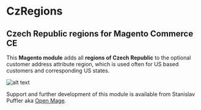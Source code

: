 # CzRegions
## Czech Republic regions for Magento Commerce CE

This **Magento module** adds all **regions of Czech Republic** to the optional customer address attribute region, which is used often for US based customers and corresponding US states.

![alt text](http://www.openmage.cz/github/images/CzRegions.png "Magento module CzRegions - kraje České republiky")

Support and further development of this module is available from Stanislav Puffler aka [Open Mage](http://www.openmage.cz).
